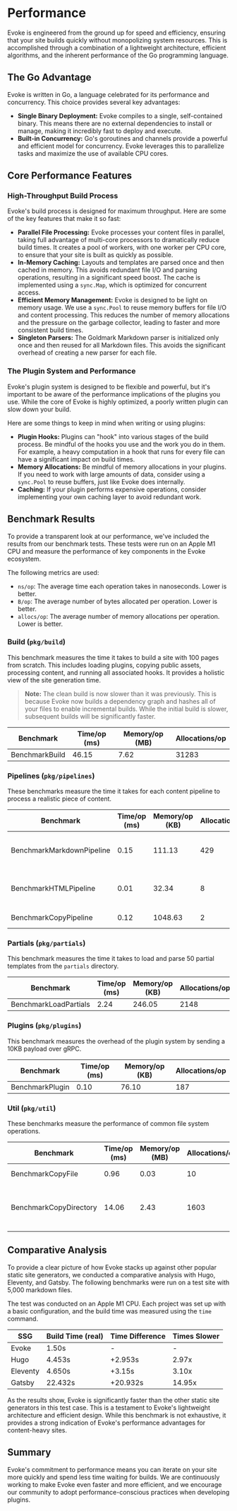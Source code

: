 # Performance

Evoke is engineered from the ground up for speed and efficiency, ensuring that your site builds quickly without monopolizing system resources. This is accomplished through a combination of a lightweight architecture, efficient algorithms, and the inherent performance of the Go programming language.

## The Go Advantage

Evoke is written in Go, a language celebrated for its performance and concurrency. This choice provides several key advantages:

-   **Single Binary Deployment:** Evoke compiles to a single, self-contained binary. This means there are no external dependencies to install or manage, making it incredibly fast to deploy and execute.
-   **Built-in Concurrency:** Go's goroutines and channels provide a powerful and efficient model for concurrency. Evoke leverages this to parallelize tasks and maximize the use of available CPU cores.

## Core Performance Features

### High-Throughput Build Process

Evoke's build process is designed for maximum throughput. Here are some of the key features that make it so fast:

-   **Parallel File Processing:** Evoke processes your content files in parallel, taking full advantage of multi-core processors to dramatically reduce build times. It creates a pool of workers, with one worker per CPU core, to ensure that your site is built as quickly as possible.
-   **In-Memory Caching:** Layouts and templates are parsed once and then cached in memory. This avoids redundant file I/O and parsing operations, resulting in a significant speed boost. The cache is implemented using a `sync.Map`, which is optimized for concurrent access.
-   **Efficient Memory Management:** Evoke is designed to be light on memory usage. We use a `sync.Pool` to reuse memory buffers for file I/O and content processing. This reduces the number of memory allocations and the pressure on the garbage collector, leading to faster and more consistent build times.
-   **Singleton Parsers:** The Goldmark Markdown parser is initialized only once and then reused for all Markdown files. This avoids the significant overhead of creating a new parser for each file.

### The Plugin System and Performance

Evoke's plugin system is designed to be flexible and powerful, but it's important to be aware of the performance implications of the plugins you use. While the core of Evoke is highly optimized, a poorly written plugin can slow down your build.

Here are some things to keep in mind when writing or using plugins:

-   **Plugin Hooks:** Plugins can "hook" into various stages of the build process. Be mindful of the hooks you use and the work you do in them. For example, a heavy computation in a hook that runs for every file can have a significant impact on build times.
-   **Memory Allocations:** Be mindful of memory allocations in your plugins. If you need to work with large amounts of data, consider using a `sync.Pool` to reuse buffers, just like Evoke does internally.
-   **Caching:** If your plugin performs expensive operations, consider implementing your own caching layer to avoid redundant work.

## Benchmark Results

To provide a transparent look at our performance, we've included the results from our benchmark tests. These tests were run on an Apple M1 CPU and measure the performance of key components in the Evoke ecosystem.

The following metrics are used:

-   `ns/op`: The average time each operation takes in nanoseconds. Lower is better.
-   `B/op`: The average number of bytes allocated per operation. Lower is better.
-   `allocs/op`: The average number of memory allocations per operation. Lower is better.

### Build (`pkg/build`)

This benchmark measures the time it takes to build a site with 100 pages from scratch. This includes loading plugins, copying public assets, processing content, and running all associated hooks. It provides a holistic view of the site generation time.

> **Note:** The clean build is now slower than it was previously. This is because Evoke now builds a dependency graph and hashes all of your files to enable incremental builds. While the initial build is slower, subsequent builds will be significantly faster.

| Benchmark      | Time/op (ms) | Memory/op (MB) | Allocations/op |
| -------------- | ------------ | -------------- | -------------- |
| BenchmarkBuild | 46.15        | 7.62           | 31283          |

### Pipelines (`pkg/pipelines`)

These benchmarks measure the time it takes for each content pipeline to process a realistic piece of content.

| Benchmark                 | Time/op (ms) | Memory/op (KB) | Allocations/op | Notes                               |
| ------------------------- | ------------ | -------------- | -------------- | ----------------------------------- |
| BenchmarkMarkdownPipeline | 0.15         | 111.13         | 429            | Processes a 100-paragraph MD file   |
| BenchmarkHTMLPipeline     | 0.01         | 32.34          | 8              | Processes a 100-paragraph HTML file |
| BenchmarkCopyPipeline     | 0.12         | 1048.63        | 2              | Processes a 1MB file                |

### Partials (`pkg/partials`)

This benchmark measures the time it takes to load and parse 50 partial templates from the `partials` directory.

| Benchmark             | Time/op (ms) | Memory/op (KB) | Allocations/op |
| --------------------- | ------------ | -------------- | -------------- |
| BenchmarkLoadPartials | 2.24         | 246.05         | 2148           |

### Plugins (`pkg/plugins`)

This benchmark measures the overhead of the plugin system by sending a 10KB payload over gRPC.

| Benchmark       | Time/op (ms) | Memory/op (KB) | Allocations/op |
| --------------- | ------------ | -------------- | -------------- |
| BenchmarkPlugin | 0.10         | 76.10          | 187            |

### Util (`pkg/util`)

These benchmarks measure the performance of common file system operations.

| Benchmark              | Time/op (ms) | Memory/op (MB) | Allocations/op | Notes                           |
| ---------------------- | ------------ | -------------- | -------------- | ------------------------------- |
| BenchmarkCopyFile      | 0.96         | 0.03           | 10             | Copies a 1MB file               |
| BenchmarkCopyDirectory | 14.06        | 2.43           | 1603           | Copies a directory with 100+ files |

## Comparative Analysis

To provide a clear picture of how Evoke stacks up against other popular static site generators, we conducted a comparative analysis with Hugo, Eleventy, and Gatsby. The following benchmarks were run on a test site with 5,000 markdown files.

The test was conducted on an Apple M1 CPU. Each project was set up with a basic configuration, and the build time was measured using the `time` command.

| SSG      | Build Time (real) | Time Difference | Times Slower |
| -------- | ----------------- | --------------- | ------------ |
| Evoke    | 1.50s             | -               | -            |
| Hugo     | 4.453s            | +2.953s         | 2.97x        |
| Eleventy | 4.650s            | +3.15s          | 3.10x        |
| Gatsby   | 22.432s           | +20.932s        | 14.95x       |

As the results show, Evoke is significantly faster than the other static site generators in this test case. This is a testament to Evoke's lightweight architecture and efficient design. While this benchmark is not exhaustive, it provides a strong indication of Evoke's performance advantages for content-heavy sites.

## Summary

Evoke's commitment to performance means you can iterate on your site more quickly and spend less time waiting for builds. We are continuously working to make Evoke even faster and more efficient, and we encourage our community to adopt performance-conscious practices when developing plugins.

